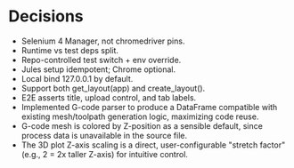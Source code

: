 # Decisions
- Selenium 4 Manager, not chromedriver pins.
- Runtime vs test deps split.
- Repo-controlled test switch + env override.
- Jules setup idempotent; Chrome optional.
- Local bind 127.0.0.1 by default.
- Support both get_layout(app) and create_layout().
- E2E asserts title, upload control, and tab labels.
- Implemented G-code parser to produce a DataFrame compatible with existing mesh/toolpath generation logic, maximizing code reuse.
- G-code mesh is colored by Z-position as a sensible default, since process data is unavailable in the source file.
- The 3D plot Z-axis scaling is a direct, user-configurable "stretch factor" (e.g., 2 = 2x taller Z-axis) for intuitive control.